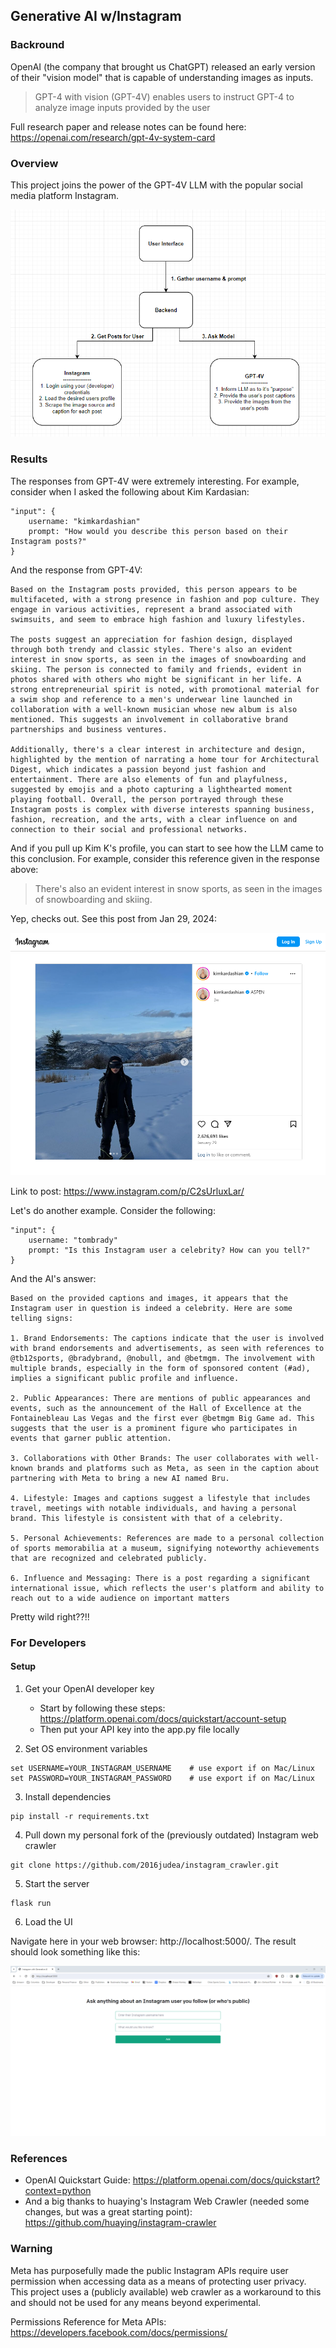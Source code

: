 ## Generative AI w/Instagram

### Backround

OpenAI (the company that brought us ChatGPT) released an early version of their "vision model" that is capable of understanding images as inputs.

> GPT-4 with vision (GPT-4V) enables users to instruct GPT-4 to analyze image inputs provided by the user

Full research paper and release notes can be found here: https://openai.com/research/gpt-4v-system-card

### Overview

This project joins the power of the GPT-4V LLM with the popular social media platform Instagram.

![system overview](documentation/system_overview.PNG)

### Results

The responses from GPT-4V were extremely interesting. For example, consider when I asked the following about Kim Kardasian:

```
"input": {
    username: "kimkardashian"
    prompt: "How would you describe this person based on their Instagram posts?"
}
```

And the response from GPT-4V:

```
Based on the Instagram posts provided, this person appears to be multifaceted, with a strong presence in fashion and pop culture. They engage in various activities, represent a brand associated with swimsuits, and seem to embrace high fashion and luxury lifestyles.

The posts suggest an appreciation for fashion design, displayed through both trendy and classic styles. There's also an evident interest in snow sports, as seen in the images of snowboarding and skiing. The person is connected to family and friends, evident in photos shared with others who might be significant in her life. A strong entrepreneurial spirit is noted, with promotional material for a swim shop and reference to a men's underwear line launched in collaboration with a well-known musician whose new album is also mentioned. This suggests an involvement in collaborative brand partnerships and business ventures.

Additionally, there's a clear interest in architecture and design, highlighted by the mention of narrating a home tour for Architectural Digest, which indicates a passion beyond just fashion and entertainment. There are also elements of fun and playfulness, suggested by emojis and a photo capturing a lighthearted moment playing football. Overall, the person portrayed through these Instagram posts is complex with diverse interests spanning business, fashion, recreation, and the arts, with a clear influence on and connection to their social and professional networks.
```

And if you pull up Kim K's profile, you can start to see how the LLM came to this conclusion. For example, consider this reference given in the response above:

> There's also an evident interest in snow sports, as seen in the images of snowboarding and skiing.

Yep, checks out. See this post from Jan 29, 2024:

![instagram post of kim kardashian skiing](documentation/kim_k_skiing.PNG)

Link to post: https://www.instagram.com/p/C2sUrluxLar/

Let's do another example. Consider the following:

```
"input": {
    username: "tombrady"
    prompt: "Is this Instagram user a celebrity? How can you tell?"
}
```

And the AI's answer:

```
Based on the provided captions and images, it appears that the Instagram user in question is indeed a celebrity. Here are some telling signs:

1. Brand Endorsements: The captions indicate that the user is involved with brand endorsements and advertisements, as seen with references to @tb12sports, @bradybrand, @nobull, and @betmgm. The involvement with multiple brands, especially in the form of sponsored content (#ad), implies a significant public profile and influence.

2. Public Appearances: There are mentions of public appearances and events, such as the announcement of the Hall of Excellence at the Fontainebleau Las Vegas and the first ever @betmgm Big Game ad. This suggests that the user is a prominent figure who participates in events that garner public attention.

3. Collaborations with Other Brands: The user collaborates with well-known brands and platforms such as Meta, as seen in the caption about partnering with Meta to bring a new AI named Bru.

4. Lifestyle: Images and captions suggest a lifestyle that includes travel, meetings with notable individuals, and having a personal brand. This lifestyle is consistent with that of a celebrity.

5. Personal Achievements: References are made to a personal collection of sports memorabilia at a museum, signifying noteworthy achievements that are recognized and celebrated publicly.

6. Influence and Messaging: There is a post regarding a significant international issue, which reflects the user's platform and ability to reach out to a wide audience on important matters
```

Pretty wild right??!!

### For Developers

#### Setup

1. Get your OpenAI developer key

   - Start by following these steps: https://platform.openai.com/docs/quickstart/account-setup
   - Then put your API key into the app.py file locally

2. Set OS environment variables

```
set USERNAME=YOUR_INSTAGRAM_USERNAME    # use export if on Mac/Linux
set PASSWORD=YOUR_INSTAGRAM_PASSWORD    # use export if on Mac/Linux
```

3. Install dependencies

```
pip install -r requirements.txt
```

4. Pull down my personal fork of the (previously outdated) Instagram web crawler

```
git clone https://github.com/2016judea/instagram_crawler.git
```

5. Start the server

```
flask run
```

6. Load the UI

Navigate here in your web browser: http://localhost:5000/. The result should look something like this:

![user_interface](documentation/user_interface.PNG)

### References

- OpenAI Quickstart Guide: https://platform.openai.com/docs/quickstart?context=python
- And a big thanks to huaying's Instagram Web Crawler (needed some changes, but was a great starting point): https://github.com/huaying/instagram-crawler

### Warning

Meta has purposefully made the public Instagram APIs require user permission when accessing data as a means of protecting user privacy. This project uses a (publicly available) web crawler as a workaround to this and should not be used for any means beyond experimental.

Permissions Reference for Meta APIs: https://developers.facebook.com/docs/permissions/
